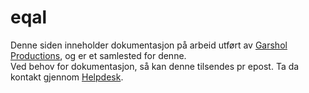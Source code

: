 # eqal

Denne siden inneholder dokumentasjon på arbeid utført av [Garshol Productions](gproductions.no), og er et samlested for denne.  
Ved behov for dokumentasjon, så kan denne tilsendes pr epost. Ta da kontakt gjennom [Helpdesk](eqal.no/help).